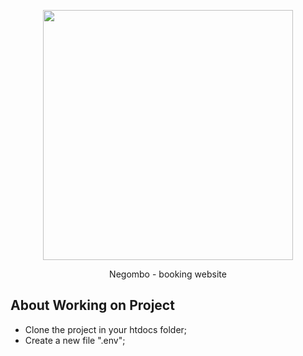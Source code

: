 <p align="center"><img src="https://res.cloudinary.com/dtfbvvkyp/image/upload/v1566331377/laravel-logolockup-cmyk-red.svg" width="400"></p>

<p align="center">
Negombo - booking website
</p>

## About Working on Project

- Clone the project in your htdocs folder;
- Create a new file ".env";





